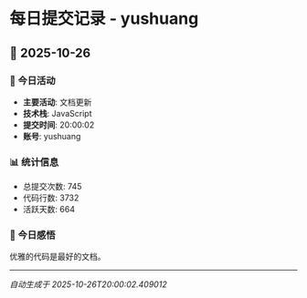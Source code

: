 # 每日提交记录 - yushuang

## 📅 2025-10-26

### 🎯 今日活动
- **主要活动**: 文档更新
- **技术栈**: JavaScript
- **提交时间**: 20:00:02
- **账号**: yushuang

### 📊 统计信息
- 总提交次数: 745
- 代码行数: 3732
- 活跃天数: 664

### 💭 今日感悟
优雅的代码是最好的文档。

---
*自动生成于 2025-10-26T20:00:02.409012*
